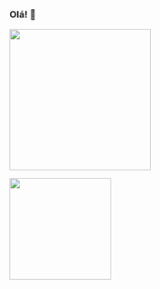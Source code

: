 ### Olá! 👋

<p align="left">
  <img width="250" src="http://33.media.tumblr.com/9399e5e1fa6f95c895a501b8226121bd/tumblr_nr4f0wy65q1updbngo1_250.gif">
</p>

<img height="180em" src="https://github-readme-stats.vercel.app/api/top-langs/?username=m7julia&layout=compact&langs_count=7&theme=dracula"/>
<!--
**m7julia/m7julia** is a ✨ _special_ ✨ repository because its `README.md` (this file) appears on your GitHub profile.

Here are some ideas to get you started:

- 🔭 I’m currently working on ...
- 🌱 I’m currently learning ...
- 👯 I’m looking to collaborate on ...
- 🤔 I’m looking for help with ...
- 💬 Ask me about ...
- 📫 How to reach me: ...
- 😄 Pronouns: ...
- ⚡ Fun fact: ...
-->

